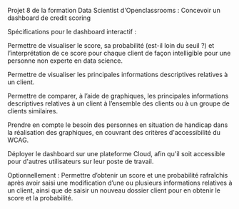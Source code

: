 Projet 8 de la formation Data Scientist d'Openclassrooms : Concevoir un dashboard de credit scoring

Spécifications pour le dashboard interactif :

Permettre de visualiser le score, sa probabilité (est-il loin du seuil ?) et l’interprétation de ce score pour chaque client de façon intelligible pour une personne non experte en data science.

Permettre de visualiser les principales informations descriptives relatives à un client.

Permettre de comparer, à l’aide de graphiques, les principales informations descriptives relatives à un client à l’ensemble des clients ou à un groupe de clients similaires.

Prendre en compte le besoin des personnes en situation de handicap dans la réalisation des graphiques, en couvrant des critères d'accessibilité du WCAG.

Déployer le dashboard sur une plateforme Cloud, afin qu'il soit accessible pour d'autres utilisateurs sur leur poste de travail.

Optionnellement : Permettre d’obtenir un score et une probabilité rafraîchis après avoir saisi une modification d’une ou plusieurs informations relatives à un client, 
ainsi que de saisir un nouveau dossier client pour en obtenir le score et la probabilité.

